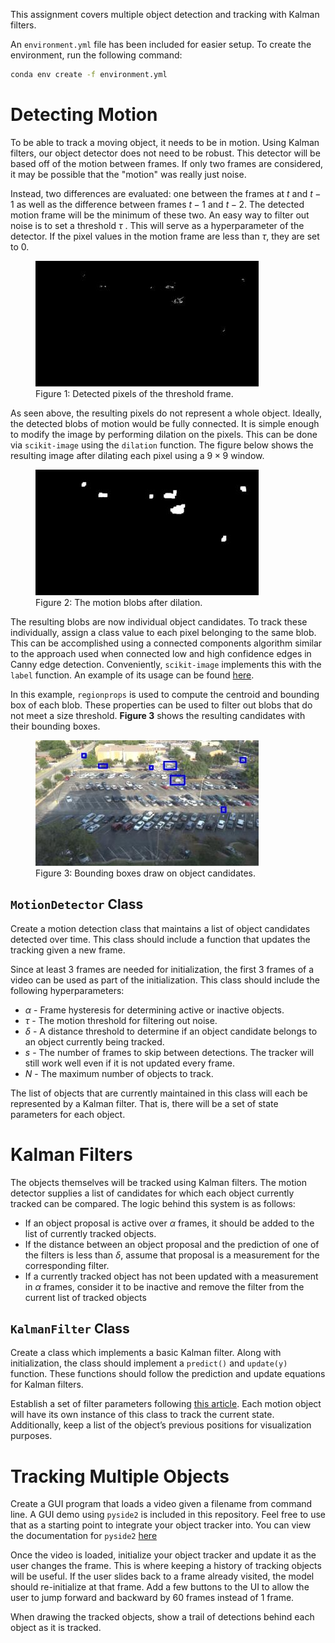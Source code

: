 This assignment covers multiple object detection and tracking with Kalman filters.

An `environment.yml` file has been included for easier setup. To create the environment, run the following command:
```bash
conda env create -f environment.yml
```

# Detecting Motion

To be able to track a moving object, it needs to be in motion. Using Kalman filters, our object detector does not need to be robust. This detector will be based off of the motion between frames. If only two frames are considered, it may be possible that the "motion" was really just noise.

Instead, two differences are evaluated: one between the frames at $t$ and $t − 1$ as well as the difference between frames $t − 1$ and $t − 2$. The detected motion frame will be the minimum of these two. An easy way to filter out noise is to set a threshold $\tau$ . This will serve as a hyperparameter of the detector. If the pixel values in the motion frame are less than $\tau$, they are set to 0.

<figure>
  <img src="figures/thresh_frame.jpg" alt="Threshold image"/>
  <figcaption>Figure 1: Detected pixels of the threshold frame.</figcaption>
</figure>

As seen above, the resulting pixels do not represent a whole object. Ideally, the detected blobs of motion would be fully connected. It is simple enough to modify the image by performing dilation on the pixels. This can be done via `scikit-image` using the `dilation` function. The figure below shows the resulting image after dilating each pixel using a $9 \times 9$ window.

<figure>
  <img src="figures/dilated_frame.jpg" alt="Dilated image"/>
  <figcaption>Figure 2: The motion blobs after dilation.</figcaption>
</figure>

The resulting blobs are now individual object candidates. To track these individually, assign a class value to each pixel belonging to the same blob. This can be accomplished using a connected components algorithm similar to the approach used when connected low and high confidence edges in Canny edge detection. Conveniently, `scikit-image` implements this with the `label` function. An example of its usage can be found [here](https://scikit-image.org/docs/dev/auto_examples/segmentation/plot_regionprops.html).

In this example, `regionprops` is used to compute the centroid and bounding box of each blob. These properties can be used to filter out blobs that do not meet a size threshold. **Figure 3** shows the resulting candidates with their bounding boxes.

<figure>
  <img src="figures/bbox_color.jpg" alt="Bounding boxes visualized."/>
  <figcaption>Figure 3: Bounding boxes draw on object candidates.</figcaption>
</figure>

## `MotionDetector` Class

Create a motion detection class that maintains a list of object candidates detected over time. This class should include a function that updates the tracking given a new frame.

Since at least 3 frames are needed for initialization, the first 3 frames of a video can be used as part of the initialization. This class should include the following hyperparameters:
- $\alpha$ - Frame hysteresis for determining active or inactive objects.
- $\tau$ - The motion threshold for filtering out noise.
- $\delta$ - A distance threshold to determine if an object candidate belongs to an object currently being tracked.
- $s$ - The number of frames to skip between detections. The tracker will still work well even if it is not updated every frame.
- $N$ - The maximum number of objects to track.

The list of objects that are currently maintained in this class will each be represented by a Kalman filter. That is, there will be a set of state parameters for each object.

# Kalman Filters

The objects themselves will be tracked using Kalman filters. The motion detector supplies a list of candidates for which each object currently tracked can be compared. The logic behind this system is as follows:
- If an object proposal is active over $\alpha$ frames, it should be added to the list of currently tracked objects.
- If the distance between an object proposal and the prediction of one of the filters is less than $\delta$, assume that proposal is a measurement for the corresponding filter.
- If a currently tracked object has not been updated with a measurement in $\alpha$ frames, consider it to be inactive and remove the filter from the current list of tracked objects

## `KalmanFilter` Class

Create a class which implements a basic Kalman filter. Along with initialization, the class should implement a `predict()` and `update(y)` function. These functions should follow the prediction and update equations for Kalman filters.

Establish a set of filter parameters following [this article](https://ajdillhoff.github.io/notes/tracking/). Each motion object will have its own instance of this class to track the current state. Additionally, keep a list of the object’s previous positions for visualization purposes.

# Tracking Multiple Objects

Create a GUI program that loads a video given a filename from command line. A GUI demo using `pyside2` is included in this repository. Feel free to use that as a starting point to integrate your object tracker into. You can view the documentation for `pyside2` [here](https://doc.qt.io/qtforpython-5/)

Once the video is loaded, initialize your object tracker and update it as the user changes the frame. This is where keeping a history of tracking objects will be useful. If the user slides back to a frame already visited, the model should re-initialize at that frame. Add a few buttons to the UI to allow the user to jump forward and backward by 60 frames instead of 1 frame.

When drawing the tracked objects, show a trail of detections behind each object as it is tracked.
